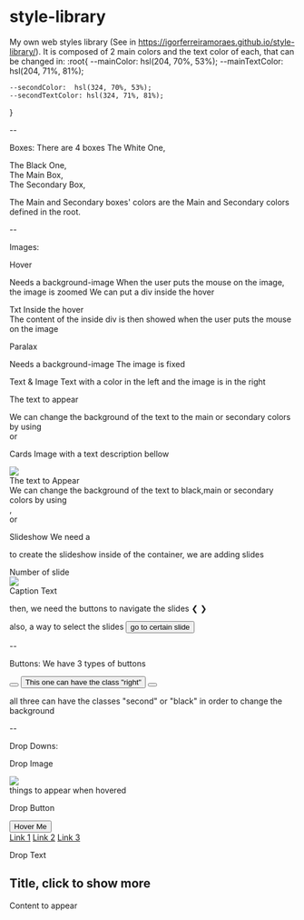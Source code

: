 # style-library

My own web styles library (See in https://igorferreiramoraes.github.io/style-library/).
It is composed of 2 main colors and the text color of each, that can be changed in:
:root{
    --mainColor: hsl(204, 70%, 53%);
    --mainTextColor: hsl(204, 71%, 81%);

    --secondColor:  hsl(324, 70%, 53%);
    --secondTextColor: hsl(324, 71%, 81%);
}

--

Boxes:
There are 4 boxes
The White One, <div class="box">
The Black One, <div class="box black">
The Main Box, <div class="box main">
The Secondary Box, <div class="box second">

The Main and Secondary boxes' colors are the Main and Secondary colors defined in the root.

--

Images:

Hover <div class="hover">
Needs a background-image
When the user puts the mouse on the image, the image is zoomed
We can put a div inside the hover
<div class="hover"> <div>Txt Inside the hover</div></div>
The content of the inside div is then showed when the user puts the mouse on the image

Paralax <div class="paralax">
Needs a background-image
The image is fixed

Text & Image
Text with a color in the left and the image is in the right
<div class="text-img second">
	<p>The text to appear</p>
	<div style="background-image:url(image to appear);"></div>
</div>
We can change the background of the text to the main or secondary colors by using
<div class="text-img main"> or <div class="text-img second">

Cards 
Image with a text description bellow
<div class="card">
	<img src="the image to appear">
                <div>
                    The text to Appear
                </div>
</div>
We can change the background of the text to black,main or secondary colors by using
 <div class="card black">,  <div class="card main"> or  <div class="card second">

Slideshow
We need a <div class="slide-container" style="width: 60%;"></div> to create the slideshow
inside of the container, we are adding slides
<div class="slide">
                <div class="slide-number">Number of slide</div>
                <img src="the image"">
                <div class="slide-text">Caption Text</div>
</div>

then, we need the buttons to navigate the slides
<a class="prev" onclick="plusSlides(-1)">&#10094;</a>
<a class="next" onclick="plusSlides(1)">&#10095;</a>

also, a way to select the slides
<button onclick="currentSlide(numberOfSlide)">go to certain slide</button>

--

Buttons:
We have 3 types of buttons

<button class="btSlide"></button>
<button class="btFill">This one can have the class "right"</button>
<button class="btRound"></button>

all three can have the classes "second" or "black" in order to change the background

--

Drop Downs:

Drop Image
<div class="dropImg">
            <img src="your image">
            <div>
                things to appear when hovered
            </div>
</div>

Drop Button
<div class="dropdown">
            <button class="btFill">Hover Me</button>
            <div class="dropdown-content">
                <a href="#">Link 1</a>
                <a href="#" class="second">Link 2</a> 
                <a href="#">Link 3</a>
            </div>
</div>

Drop Text
<div class="detail">
            <h2 class="detail-title">Title, click to show more</h2>
            <div class="detail-content">
                Content to appear
            </div>
</div>


 
